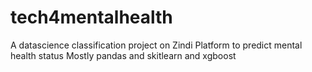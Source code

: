 # tech4mentalhealth

A datascience classification project on Zindi Platform to predict mental health status
Mostly pandas and skitlearn and xgboost
